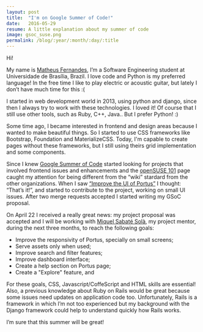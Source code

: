 ```yaml
---
layout: post
title:  "I'm on Google Summer of Code!"
date:   2016-05-29
resume: A little explanation about my summer of code
image: gsoc_suse.png
permalink: /blog/:year/:month/:day/:title
---
```


Hi!

My name is [Matheus Fernandes](http://github.com/msfernandes), I’m a Software Engineering student at Universidade de Brasília, Brazil. I love code and Python is my preferred language! In the free time I like to play electric or acoustic guitar, but lately I don’t have much time for this :(

I started in web development world in 2013, using python and django, since then I always try to work with these technologies. I loved it! Of course that I still use other tools, such as Ruby, C++, Java.. But I prefer Python! :)

Some time ago, I became interested in frontend and design areas because I wanted to make beautiful things. So I started to use CSS frameworks like Bootstrap, Foundation and MaterializeCSS. Today, I'm capable to create pages without these frameworks, but I still using theirs grid implementation and some components.

Since I knew [Google Summer of Code](http://summerofcode.withgoogle.com) started looking for projects that involved frontend issues and enhancements and the [openSUSE 101](http://101.opensuse.org/) page caught my attention for being different from the “wiki” stardard from the other organizations. When I saw [“Improve the UI of Portus”](https://github.com/openSUSE/mentoring/issues/44) I thought: “That’s it!”, and started to contribute to the project, working on small UI issues. After two merge requests accepted I started writing my GSoC proposal.

On April 22 I received a really great news: my project proposal was accepted and I will be working with [Miquel Sabaté Solà](http://github.com/mssola), my project mentor, during the next three months, to reach the following goals:

<div class="post-list">
  <ul>
    <li>Improve the responsivity of Portus, specially on small screens;</li>
    <li>Serve assets only when used;</li>
    <li>Improve search and filter features;</li>
    <li>Improve dashboard interface;</li>
    <li>Create a help section on Portus page;</li>
    <li>Create a "Explore" feature, and</li>
  </ul>
</div>

For these goals, CSS, Javascript/CoffeScript and HTML skills are essential! Also, a previous knowledge about Ruby on Rails would be great because some issues need updates on application code too. Unfortunately, Rails is a framework in which I’m not too experienced but my background with the Django framework could help to understand quickly how Rails works.

I’m sure that this summer will be great!

